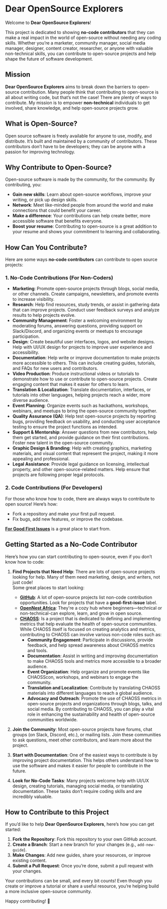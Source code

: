 # Dear OpenSource Explorers

Welcome to **Dear OpenSource Explorers**! 

This project is dedicated to showing **no-code contributors** that they can make a real impact in the world of open-source without needing any coding skills. Whether you’re a marketer, community manager, social media manager, designer, content creator, researcher, or anyone with valuable non-technical skills, you can contribute to open-source projects and help shape the future of software development.

## Mission

**Dear OpenSource Explorers** aims to break down the barriers to open-source contribution. Many people think that contributing to open-source is all about writing code, but that’s not the case! There are plenty of ways to contribute. My mission is to empower **non-technical** individuals to get involved, share knowledge, and help open-source projects grow.

## What is Open-Source?

Open source software is freely available for anyone to use, modify, and distribute. It’s built and maintained by a community of contributors. These contributors don’t have to be developers; they can be anyone with a passion for improving technology.

## Why Contribute to Open-Source?

Open-source software is made by the community, for the community. By contributing, you:
- **Gain new skills**: Learn about open-source workflows, improve your writing, or pick up design skills.
- **Network**: Meet like-minded people from around the world and make connections that could benefit your career.
- **Make a difference**: Your contributions can help create better, more accessible software that benefits everyone.
- **Boost your resume**: Contributing to open-source is a great addition to your resume and shows your commitment to learning and collaborating.

## How Can You Contribute?

Here are some ways **no-code contributors** can contribute to open source projects:

### **1. No-Code Contributions (For Non-Coders)**
- **Marketing**: Promote open-source projects through blogs, social media, or other channels. Create campaigns, newsletters, and promote events to increase visibility.
- **Research**: Help find resources, study trends, or assist in gathering data that can improve projects. Conduct user feedback surveys and analyze results to help projects evolve.
- **Community Management**: Foster a welcoming environment by moderating forums, answering questions, providing support on Slack/Discord, and organizing events or meetups to encourage participation.
- **Design**: Create beautiful user interfaces, logos, and website designs. Help with UI/UX design for projects to improve user experience and accessibility.
- **Documentation**: Help write or improve documentation to make projects more accessible to others. This can include creating guides, tutorials, and FAQs for new users and contributors.
- **Video Production**: Produce instructional videos or tutorials to demonstrate how to use or contribute to open-source projects. Create engaging content that makes it easier for others to learn.
- **Translation & Localization**: Translate documentation, interfaces, or tutorials into other languages, helping projects reach a wider, more diverse audience.
- **Event Planning**: Organize events such as hackathons, workshops, webinars, and meetups to bring the open-source community together.
- **Quality Assurance (QA)**: Help test open-source projects by reporting bugs, providing feedback on usability, and conducting user acceptance testing to ensure the project functions as intended.
- **Support & Mentorship**: Answer questions from new contributors, help them get started, and provide guidance on their first contributions. Foster new talent in the open-source community.
- **Graphic Design & Branding**: Help with creating graphics, marketing materials, and visual content that represent the project, making it more appealing and professional.
- **Legal Assistance**: Provide legal guidance on licensing, intellectual property, and other open-source-related matters. Help ensure that projects are following proper legal protocols.

### **2. Code Contributions (For Developers)**
For those who know how to code, there are always ways to contribute to open source! Here’s how:
- Fork a repository and make your first pull request.
- Fix bugs, add new features, or improve the codebase.

**[For Good First Issues](https://forgoodfirstissue.github.com/)** is a great place to start from. 
   
## Getting Started as a No-Code Contributor

Here’s how you can start contributing to open-source, even if you don’t know how to code:

1. **Find Projects that Need Help**: There are lots of open-source projects looking for help. Many of them need marketing, design, and writers, not just code!  
   Some great places to start looking:
   - **[GitHub](https://github.com/)**: A lot of open-source projects list non-code contribution opportunities. Look for projects that have a **good-first-issue** label.
   - **[OpenNest Africa](https://github.com/open-nest-africa/website)**: They're a cozy hub where beginners—technical or non-technical-can explore, learn, and grow in open source.
   - **[CHAOSS](https://github.com/chaoss)**: Is a project that is dedicated to defining and implementing metrics that help evaluate the health of open-source communities. While CHAOSS itself is focused on creating analytics and metrics, contributing to CHAOSS can involve various non-code roles such as:
      - **Community Engagement**: Participate in discussions, provide feedback, and help spread awareness about CHAOSS metrics and tools.
      - **Documentation**: Assist in writing and improving documentation to make CHAOSS tools and metrics more accessible to a broader audience.
      - **Event Organization**: Help organize and promote events like CHAOSScon, workshops, and webinars to engage the community.
      - **Translation and Localization**: Contribute by translating CHAOSS materials into different languages to reach a global audience.
      - **Advocacy and Outreach**: Promote the use of CHAOSS metrics in open-source projects and organizations through blogs, talks, and social media. By contributing to CHAOSS, you can play a vital role in enhancing the sustainability and health of open-source communities worldwide.

2. **Join the Community**: Most open-source projects have forums, chat groups (on Slack, Discord, etc.), or mailing lists. Join these communities to ask questions, meet other contributors, and learn more about the project.

3. **Start with Documentation**: One of the easiest ways to contribute is by improving project documentation. This helps others understand how to use the software and makes it easier for people to contribute in the future.

4. **Look for No-Code Tasks**: Many projects welcome help with UI/UX design, creating tutorials, managing social media, or translating documentation. These tasks don’t require coding skills and are incredibly valuable.

## How to Contribute to this Project

If you’d like to help **Dear OpenSource Explorers**, here’s how you can get started:

1. **Fork the Repository**: Fork this repository to your own GitHub account.
2. **Create a Branch**: Start a new branch for your changes (e.g., `add-new-guide`).
3. **Make Changes**: Add new guides, share your resources, or improve existing content.
4. **Submit a Pull Request**: Once you’re done, submit a pull request with your changes.

Your contributions can be small, and every bit counts! Even though you create or improve a tutorial or share a useful resource, you’re helping build a more inclusive open-source community.


Happy contributing! 🚀
